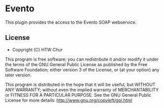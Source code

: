 # Evento

This plugin provides the access to the Evento SOAP webservice.

## License

* Copyright (C) HTW Chur

This program is free software; you can redistribute it and/or modify
it under the terms of the GNU General Public License as published by
the Free Software Foundation; either version 3 of the License, or
(at your option) any later version.

This program is distributed in the hope that it will be useful,
but WITHOUT ANY WARRANTY; without even the implied warranty of
MERCHANTABILITY or FITNESS FOR A PARTICULAR PURPOSE.  See the
GNU General Public License for more details:
http://www.gnu.org/copyleft/gpl.html
